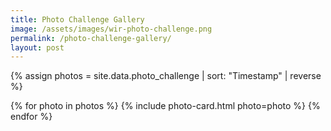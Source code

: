 ```yaml
---
title: Photo Challenge Gallery
image: /assets/images/wir-photo-challenge.png
permalink: /photo-challenge-gallery/
layout: post
---
```

{% assign photos = site.data.photo_challenge | sort: "Timestamp" | reverse %}
<div class="row row-cols-1 row-cols-md-3 g-4 mb-5" data-masonry='{"percentPosition": true }' id="masonry">
{% for photo in photos %}
  {% include photo-card.html photo=photo %}
{% endfor %}
</div>
